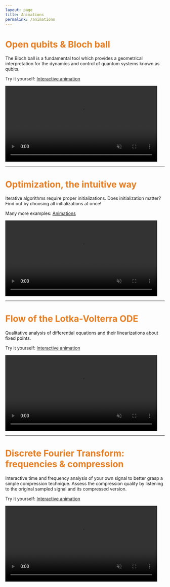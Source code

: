 ```yaml
---
layout: page
title: Animations
permalink: /animations
---
```


# <span style="color:#e67e22"> **Open qubits & Bloch ball** </span>
The Bloch ball is a fundamental tool which provides a geometrical interpretation for the dynamics and control of quantum systems known as qubits. 

Try it yourself: [Interactive animation](https://github.com/killianlutz/BlochBallAnim.jl)

<video 
    src="https://github.com/killianlutz/killianlutz.github.io/assets/152091888/9ea576f4-d05d-4554-84d3-c0a665ef8fc5" 
    controls="controls" muted="muted" class="d-block rounded-bottom-2 border-top width-fit" style="height:240px">
</video>

---

# <span style="color:#e67e22"> **Optimization, the intuitive way** </span>
Iterative algorithms require proper initializations. Does initialization matter? Find out by choosing all initializations at once! 

Many more examples: [Animations](https://github.com/killianlutz/IntuitiveOptimization)

<video 
    src="https://github.com/killianlutz/killianlutz.github.io/assets/152091888/74b54c95-e8e4-46a5-85c0-c19b6790cc87" 
    controls="controls" muted="muted" class="d-block rounded-bottom-2 border-top width-fit" style="height:240px">
</video>

--- 
# <span style="color:#e67e22"> **Flow of the Lotka-Volterra ODE** </span>
Qualitative analysis of differential equations and their linearizations about fixed points. 

Try it yourself: [Interactive animation](https://github.com/killianlutz/LVDemo.jl)

<video 
    src="https://github.com/killianlutz/killianlutz.github.io/assets/152091888/3ae90cd5-3e1a-470b-9273-efc3d2118514" 
    controls="controls" muted="muted" class="d-block rounded-bottom-2 border-top width-fit" style="height:240px">
</video>

--- 
# <span style="color:#e67e22"> **Discrete Fourier Transform: frequencies & compression** </span>
Interactive time and frequency analysis of your own signal to better grasp a simple compression technique. Assess the compression quality by listening to the original sampled signal and its compressed version.

Try it yourself: [Interactive animation](https://github.com/killianlutz/DFTDemo1D)

<video 
    src="https://github.com/killianlutz/DFTDemo1D/assets/152091888/49b085f1-35e2-42f3-b3eb-05aec48f37e8" 
    controls="controls" muted="muted" class="d-block rounded-bottom-2 border-top width-fit" style="height:240px">
</video>


